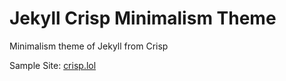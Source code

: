 # Jekyll Crisp Minimalism Theme

Minimalism theme of Jekyll from Crisp

Sample Site: [crisp.lol](https://crisp.lol)

